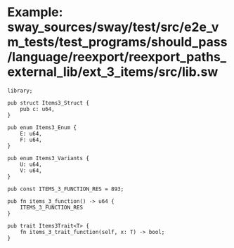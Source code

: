 # Example: sway_sources/sway/test/src/e2e_vm_tests/test_programs/should_pass/language/reexport/reexport_paths_external_lib/ext_3_items/src/lib.sw

```sway
library;

pub struct Items3_Struct {
    pub c: u64,
}

pub enum Items3_Enum {
    E: u64,
    F: u64,
}

pub enum Items3_Variants {
    U: u64,
    V: u64,
}

pub const ITEMS_3_FUNCTION_RES = 893;

pub fn items_3_function() -> u64 {
    ITEMS_3_FUNCTION_RES
}

pub trait Items3Trait<T> {
    fn items_3_trait_function(self, x: T) -> bool;
}

```
